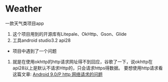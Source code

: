 ﻿# Weather
一款天气类项目app
1. 这个项目用到的开源库有Litepale、OkHttp、Gson、Glide
2. 工具android studio3.2 api28
- 项目中遇到了一个问题
1. 就是在使用okhttp的http请求网址得不到回应，谷歌了一下，说okhttp在api28以上是默认不请求Http的，只会请求https得数据。
要想使用http请求看这篇文章: 
[Android 9.0/P http 网络请求的问题](https://blog.csdn.net/cgq1030699125/article/details/85157148)